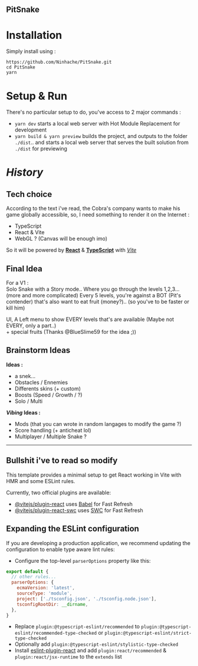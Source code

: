 ## PitSnake

# Installation

Simply install using :  
```
https://github.com/Ninhache/PitSnake.git
cd PitSnake
yarn
```

# Setup & Run

There's no particular setup to do, you've access to 2 major commands :
- `yarn dev` starts a local web server with Hot Module Replacement for development
- `yarn build & yarn preview` builds the project, and outputs to the folder `./dist`.. and starts a local web server that serves the built solution from `./dist` for previewing

# _History_ 

## Tech choice

According to the text i've read, the Cobra's company wants to make his game globally accessible, so, I need something to render it on the Internet :

- TypeScript
- React & Vite
- WebGL ? (Canvas will be enough imo)

So it will be powered by [**React**](https://fr.react.dev/) & [**TypeScript**](https://www.typescriptlang.org/) with [_Vite_](https://vitejs.dev/)

## Final Idea

For a V1 :  
Solo Snake with a Story mode..
Where you go through the levels 1,2,3... (more and more complicated)
Every 5 levels, you're against a BOT (Pit's contender) that's also want to eat fruit (money?).. (so you've to be faster or kill him)

UI, A Left menu to show EVERY levels that's are available (Maybe not EVERY, only a part..)  
\+ special fruits (Thanks @BlueSlime59 for the idea ;))

## Brainstorm Ideas

__Ideas :__
- a snek...
- Obstacles / Ennemies
- Differents skins (+ custom)
- Boosts (Speed / Growth / ?)
- Solo / Multi

__*Vibing* Ideas :__
- Mods (that you can wrote in random langages to modify the game ?)
- Score handling (+ anticheat lol)
- Multiplayer / Multiple Snake ?

------
## Bullshit i've to read so modify 

This template provides a minimal setup to get React working in Vite with HMR and some ESLint rules.

Currently, two official plugins are available:

- [@vitejs/plugin-react](https://github.com/vitejs/vite-plugin-react/blob/main/packages/plugin-react/README.md) uses [Babel](https://babeljs.io/) for Fast Refresh
- [@vitejs/plugin-react-swc](https://github.com/vitejs/vite-plugin-react-swc) uses [SWC](https://swc.rs/) for Fast Refresh

## Expanding the ESLint configuration

If you are developing a production application, we recommend updating the configuration to enable type aware lint rules:

- Configure the top-level `parserOptions` property like this:

```js
export default {
  // other rules...
  parserOptions: {
    ecmaVersion: 'latest',
    sourceType: 'module',
    project: ['./tsconfig.json', './tsconfig.node.json'],
    tsconfigRootDir: __dirname,
  },
}
```

- Replace `plugin:@typescript-eslint/recommended` to `plugin:@typescript-eslint/recommended-type-checked` or `plugin:@typescript-eslint/strict-type-checked`
- Optionally add `plugin:@typescript-eslint/stylistic-type-checked`
- Install [eslint-plugin-react](https://github.com/jsx-eslint/eslint-plugin-react) and add `plugin:react/recommended` & `plugin:react/jsx-runtime` to the `extends` list


